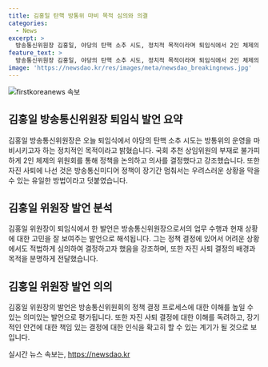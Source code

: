 ```yaml
---
title: 김홍일 탄핵 방통위 마비 목적 심의와 의결
categories:
  - News
excerpt: >
  방송통신위원장 김홍일, 야당의 탄핵 소추 시도, 정치적 목적이라며 퇴임식에서 2인 체제의 위원회를 통한 정책 결정을 강조. 자진 사퇴는 장기간 멈춰서는 상황을 막기 위한 선택으로, 물러남이 혼란의 끝이 되길 희망한다고 밝혔습니다. (150자)
feature_text: >
  방송통신위원장 김홍일, 야당의 탄핵 소추 시도, 정치적 목적이라며 퇴임식에서 2인 체제의 위원회를 통한 정책 결정을 강조. 자진 사퇴는 장기간 멈춰서는 상황을 막기 위한 선택으로, 물러남이 혼란의 끝이 되길 희망한다고 밝혔습니다. (150자)
image: 'https://newsdao.kr/res/images/meta/newsdao_breakingnews.jpg'
---
```


<p><img src="https://newsdao.kr/res/images/meta/newsdao_breakingnews.jpg" alt="firstkoreanews 속보" /></p>

<h2 data-ke-size="size26">김홍일 방송통신위원장 퇴임식 발언 요약</h2>

<p data-ke-size="size16">김홍일 방송통신위원장은 오늘 퇴임식에서 야당의 탄핵 소추 시도는 방통위의 운영을 마비시키고자 하는 정치적인 목적이라고 밝혔습니다. 국회 추천 상임위원의 부재로 불가피하게 2인 체제의 위원회를 통해 정책을 논의하고 의사를 결정했다고 강조했습니다. 또한 자진 사퇴에 나선 것은 방송통신미디어 정책이 장기간 멈춰서는 우려스러운 상황을 막을 수 있는 유일한 방법이라고 덧붙였습니다.</p>

<h2 data-ke-size="size26">김홍일 위원장 발언 분석</h2>

<p data-ke-size="size16">김홍일 위원장이 퇴임식에서 한 발언은 방송통신위원장으로서의 업무 수행과 현재 상황에 대한 고민을 잘 보여주는 발언으로 해석됩니다. 그는 정책 결정에 있어서 어려운 상황에서도 적법하게 심의하여 결정하고자 했음을 강조하며, 또한 자진 사퇴 결정의 배경과 목적을 분명하게 전달했습니다.</p>

<h2 data-ke-size="size26">김홍일 위원장 발언 의의</h2>

<p data-ke-size="size16">김홍일 위원장의 발언은 방송통신위원회의 정책 결정 프로세스에 대한 이해를 높일 수 있는 의미있는 발언으로 평가됩니다. 또한 자진 사퇴 결정에 대한 이해를 독려하고, 장기적인 안건에 대한 책임 있는 결정에 대한 인식을 확고히 할 수 있는 계기가 될 것으로 보입니다.</p>
실시간 뉴스 속보는, <a href="https://newsdao.kr" rel="dofollow">https://newsdao.kr</a>


